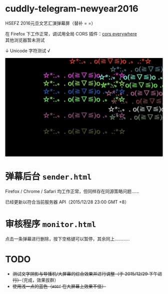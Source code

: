 # cuddly-telegram-newyear2016

HSEFZ 2016元旦文艺汇演弹幕屏（替补 = =）

在 Firefox 下工作正常，调试用全局 CORS 插件：[cors everywhere](https://addons.mozilla.org/zh-CN/firefox/addon/cors-everywhere/)  
其他浏览器暂未测试

↓ Unicode 字符测试 √

![Screenshot](screenshot.png)

弹幕后台 `sender.html`
=====================

Firefox / Chrome / Safari 均工作正常，但同样存在同源策略问题……

已经更新以符合当前服务器 API（2015/12/28 23:00 GMT +8）

审核程序 `monitor.html`
=======================

点击一条弹幕进行删除，按下空格键可以暂停，其余同上…………

TODO
====

* ~~测试文字阴影与导播机/大屏幕的综合效果并进行调整（于 2015/12/29 下午进行）~~（完成，效果拔群）
* ~~使用浅一点的蓝色（`#00f` 在大屏幕上效果不佳）~~
